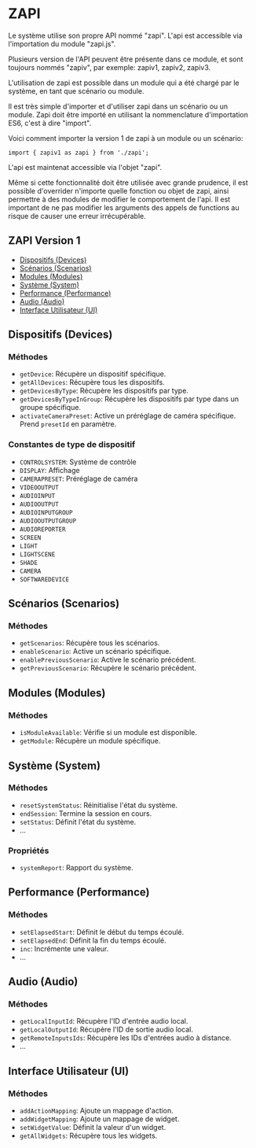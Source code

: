 # ZAPI
Le système utilise son propre API nommé "zapi". L'api est accessible via l'importation du module "zapi.js".

Plusieurs version de l'API peuvent être présente dans ce module, et sont toujours nommés "zapiv<version>", par exemple: zapiv1, zapiv2, zapiv3.

L'utilisation de zapi est possible dans un module qui a été chargé par le système, en tant que scénario ou module.

Il est très simple d'importer et d'utiliser zapi dans un scénario ou un module. Zapi doit être importé en utilisant la nommenclature d'importation ES6, c'est à dire "import".

Voici comment importer la version 1 de zapi à un module ou un scénario:
```JS
import { zapiv1 as zapi } from './zapi';
```

L'api est maintenat accessible via l'objet "zapi".

Même si cette fonctionnalité doit être utilisée avec grande prudence, il est possible d'overrider n'importe quelle fonction ou objet de zapi, ainsi permettre à des modules de modifier le comportement de l'api. Il est important de ne pas modifier les arguments des appels de functions au risque de causer une erreur irrécupérable.


## ZAPI Version 1
- [Dispositifs (Devices)](#dispositifs-devices)
- [Scénarios (Scenarios)](#scénarios-scenarios)
- [Modules (Modules)](#modules-modules)
- [Système (System)](#système-system)
- [Performance (Performance)](#performance-performance)
- [Audio (Audio)](#audio-audio)
- [Interface Utilisateur (UI)](#interface-utilisateur-ui)

## Dispositifs (Devices)

### Méthodes

- `getDevice`: Récupère un dispositif spécifique.
- `getAllDevices`: Récupère tous les dispositifs.
- `getDevicesByType`: Récupère les dispositifs par type.
- `getDevicesByTypeInGroup`: Récupère les dispositifs par type dans un groupe spécifique.
- `activateCameraPreset`: Active un préréglage de caméra spécifique. Prend `presetId` en paramètre.

### Constantes de type de dispositif

- `CONTROLSYSTEM`: Système de contrôle
- `DISPLAY`: Affichage
- `CAMERAPRESET`: Préréglage de caméra
- `VIDEOOUTPUT`
- `AUDIOINPUT`
- `AUDIOOUTPUT`
- `AUDIOINPUTGROUP`
- `AUDIOOUTPUTGROUP`
- `AUDIOREPORTER`
- `SCREEN`
- `LIGHT`
- `LIGHTSCENE`
- `SHADE`
- `CAMERA`
- `SOFTWAREDEVICE`

## Scénarios (Scenarios)

### Méthodes

- `getScenarios`: Récupère tous les scénarios.
- `enableScenario`: Active un scénario spécifique.
- `enablePreviousScenario`: Active le scénario précédent.
- `getPreviousScenario`: Récupère le scénario précédent.

## Modules (Modules)

### Méthodes

- `isModuleAvailable`: Vérifie si un module est disponible.
- `getModule`: Récupère un module spécifique.

## Système (System)

### Méthodes

- `resetSystemStatus`: Réinitialise l'état du système.
- `endSession`: Termine la session en cours.
- `setStatus`: Définit l'état du système.
- ...

### Propriétés

- `systemReport`: Rapport du système.

## Performance (Performance)

### Méthodes

- `setElapsedStart`: Définit le début du temps écoulé.
- `setElapsedEnd`: Définit la fin du temps écoulé.
- `inc`: Incrémente une valeur.
- ...

## Audio (Audio)

### Méthodes

- `getLocalInputId`: Récupère l'ID d'entrée audio local.
- `getLocalOutputId`: Récupère l'ID de sortie audio local.
- `getRemoteInputsIds`: Récupère les IDs d'entrées audio à distance.
- ...

## Interface Utilisateur (UI)

### Méthodes

- `addActionMapping`: Ajoute un mappage d'action.
- `addWidgetMapping`: Ajoute un mappage de widget.
- `setWidgetValue`: Définit la valeur d'un widget.
- `getAllWidgets`: Récupère tous les widgets.

